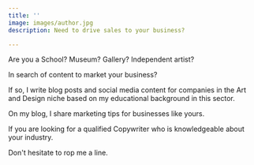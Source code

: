 ```yaml
---
title: ''
image: images/author.jpg
description: Need to drive sales to your business?

---
```

Are you a School? Museum? Gallery? Independent artist?

In search of content to market your business?

If so, I write blog posts and social media content for companies in the Art and Design niche based on my educational background in this sector.

On my blog, I share marketing tips for businesses like yours.

If you are looking for a qualified Copywriter who is knowledgeable about your industry.

Don't hesitate to rop me a line.